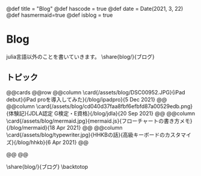 @def title = "Blog"
@def hascode = true
@def date = Date(2021, 3, 22)
@def hasmermaid=true
@def isblog = true
# Blog 

julia言語以外のことを書いていきます。
\share{blog/}{ブログ}
## トピック
@@cards
@@row
@@column \card{/assets/blog/DSC00952.JPG}{iPad debut}{iPad proを導入してみた}{/blog/ipadpro}{5 Dec 2021} @@
@@column \card{/assets/blog/cd040d37faa8fbf6efbfd87a00529edb.png}{体験記}{JDLA認定 G検定・E資格}{/blog/jdla}{20 Sep 2021} @@
@@column \card{/assets/blog/mermaid.jpg}{mermaid.js}{フローチャートの書き方メモ}{/blog/mermaid}{18 Apr 2021} @@
@@column \card{/assets/blog/typewriter.jpg}{HHKBの話}{高級キーボードのカスタマイズ}{/blog/hhkb}{6 Apr 2021} @@
<!-- @@column \card{https://www.eizo.co.jp/products/lcd/ev3895/product_photo_01.png}{EIZOの話}{常識を曲げる曲面モニター}{/blog/EIZO} @@ -->
@@
@@

\share{blog/}{ブログ}
\backtotop